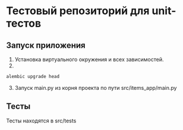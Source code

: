 # Тестовый репозиторий для unit-тестов

## Запуск приложения
1. Установка виртуального окружения и всех зависимостей.
2.
```bash
alembic upgrade head
```
3. Запуск main.py из корня проекта по пути src/items_app/main.py

## Тесты
Тесты находятся в src/tests
